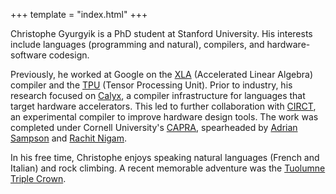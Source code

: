 +++
template = "index.html"
+++

Christophe Gyurgyik is a PhD student at Stanford University. His interests include languages (programming and natural), compilers, and hardware-software codesign. 

Previously, he worked at Google on the [XLA][] (Accelerated Linear Algebra) compiler and the [TPU][] (Tensor Processing Unit). Prior to industry, his research focused on [Calyx][], a compiler infrastructure for languages that target hardware accelerators. This led to further collaboration with [CIRCT][], an experimental compiler to improve hardware design tools. The work was completed under Cornell University's [CAPRA][], spearheaded by [Adrian Sampson][asampson] and [Rachit Nigam][rnigam].

In his free time, Christophe enjoys speaking natural languages (French and Italian) and rock climbing. A recent memorable adventure was the [Tuolumne Triple Crown][triple-crown].

[asampson]: https://www.cs.cornell.edu/~asampson/
[calyx]: https://calyxir.org
[capra]: https://capra.cs.cornell.edu/
[circt]: https://circt.llvm.org/
[rnigam]: https://www.rachitnigam.com/
[tpu]: https://en.wikipedia.org/wiki/Tensor_Processing_Unit
[triple-crown]: https://www.mountainproject.com/route/107677399/tenaya-matthes-cathedral-traverse
[xla]: https://www.tensorflow.org/xla
